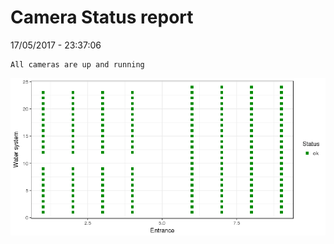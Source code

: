 Camera Status report
================
17/05/2017 - 23:37:06

    All cameras are up and running

![](camreport_files/figure-markdown_github/unnamed-chunk-2-1.png)
